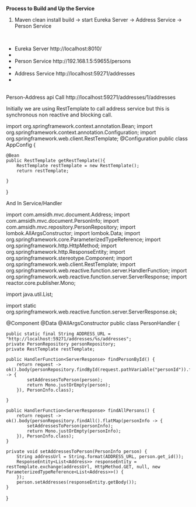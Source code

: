 <b> Process to Build and Up the Service  </b>
1) Maven clean install build -> start Eureka Server -> Address Service -> Person Service
<br>
<ul>
<li>Eureka Server  http://localhost:8010/<li>
<li>Person Service http://192.168.1.5:59655/persons<li>
<li>Address Service http://localhost:59271/addresses<li>
</ul>
<br>
Person-Address api Call http://localhost:59271/addresses/1/addresses

Initially we are using RestTemplate to call address service but this is synchronous non reactive and blocking call.

import org.springframework.context.annotation.Bean;
import org.springframework.context.annotation.Configuration;
import org.springframework.web.client.RestTemplate;
@Configuration
public class AppConfig {

    @Bean
    public RestTemplate getRestTemplate(){
        RestTemplate restTemplate = new RestTemplate();
        return restTemplate;

    }
}



And In Service/Handler


import com.amsidh.mvc.document.Address;
import com.amsidh.mvc.document.PersonInfo;
import com.amsidh.mvc.repository.PersonRepository;
import lombok.AllArgsConstructor;
import lombok.Data;
import org.springframework.core.ParameterizedTypeReference;
import org.springframework.http.HttpMethod;
import org.springframework.http.ResponseEntity;
import org.springframework.stereotype.Component;
import org.springframework.web.client.RestTemplate;
import org.springframework.web.reactive.function.server.HandlerFunction;
import org.springframework.web.reactive.function.server.ServerResponse;
import reactor.core.publisher.Mono;

import java.util.List;

import static org.springframework.web.reactive.function.server.ServerResponse.ok;

@Component
@Data
@AllArgsConstructor
public class PersonHandler {

    public static final String ADDRESS_URL = "http://localhost:59271/addresses/%s/addresses";
    private PersonRepository personRepository;
    private RestTemplate restTemplate;

    public HandlerFunction<ServerResponse> findPersonById() {
        return request -> ok().body(personRepository.findById(request.pathVariable("personId")).flatMap(person -> {
            setAddressesToPerson(person);
            return Mono.justOrEmpty(person);
        }), PersonInfo.class);

    }

    public HandlerFunction<ServerResponse> findAllPersons() {
        return request -> ok().body(personRepository.findAll().flatMap(personInfo -> {
            setAddressesToPerson(personInfo);
            return Mono.justOrEmpty(personInfo);
        }), PersonInfo.class);
    }

    private void setAddressesToPerson(PersonInfo person) {
        String addressUrl = String.format(ADDRESS_URL, person.get_id());
        ResponseEntity<List<Address>> responseEntity = restTemplate.exchange(addressUrl, HttpMethod.GET, null, new ParameterizedTypeReference<List<Address>>() {
        });
        person.setAddresses(responseEntity.getBody());
    }


}

